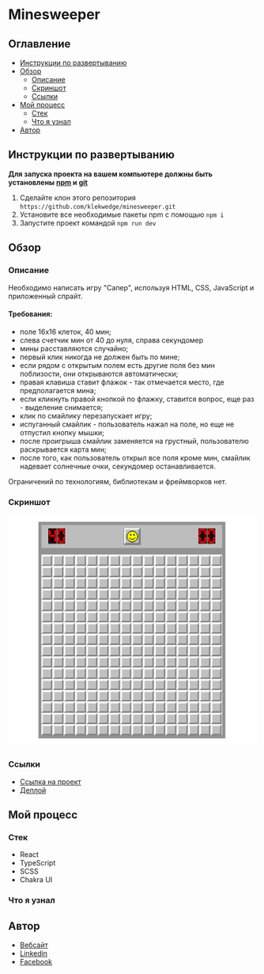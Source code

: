 # Minesweeper

## Оглавление

- [Инструкции по развертыванию](#инструкции-по-развертыванию)
- [Обзор](#обзор)
  - [Описание](#описание)
  - [Скриншот](#скриншот)
  - [Ссылки](#ссылки)
- [Мой процесс](#мой-процесс)
  - [Стек](#стек)
  - [Что я узнал](#что-я-узнал)
- [Автор](#автор)

## Инструкции по развертыванию

**Для запуска проекта на вашем компьютере должны быть установлены [npm](https://nodejs.org/en/) и [git](https://git-scm.com/downloads)**

1. Сделайте клон этого репозитория ```https://github.com/klekwedge/minesweeper.git```
2. Установите все необходимые пакеты npm с помощью ```npm i```
3. Запустите проект командой ```npm run dev```

## Обзор

### Описание

Необходимо написать игру "Сапер", используя HTML, CSS, JavaScript и приложенный спрайт.

#### Требования:

- поле 16x16 клеток,&nbsp;40 мин;
- слева счетчик мин от 40 до нуля, справа секундомер
-	мины расставляются случайно;
-	первый клик никогда не должен быть по мине;
-	если рядом с открытым полем есть другие поля без мин поблизости, они открываются автоматически;
-	правая клавиша ставит флажок - так отмечается место, где предполагается мина;
-	если кликнуть правой кнопкой по флажку, ставится вопрос, еще раз - выделение снимается;
-	клик по смайлику перезапускает игру;
-	испуганный смайлик - пользователь нажал на поле, но еще не отпустил кнопку мышки;
-	после проигрыша смайлик заменяется на грустный, пользователю раскрывается карта мин;
-	после того, как пользователь открыл все поля кроме мин, смайлик надевает солнечные очки, секундомер останавливается.

Ограничений по технологиям, библиотекам и фреймворков нет.

### Скриншот

![Главный экран](./preview/screenshot.png)

### Ссылки

- [Ссылка на проект](https://github.com/klekwedge/minesweeper)
- [Деплой](https://klekwedge-minesweeper.vercel.app/)

## Мой процесс

### Стек

- React
- TypeScript
- SCSS
- Chakra UI

### Что я узнал

## Автор

- [Вебсайт](https://klekwedge-cv.vercel.app/)
- [Linkedin](https://www.linkedin.com/in/klekwedge/)
- [Facebook](https://www.facebook.com/klekwedge)
